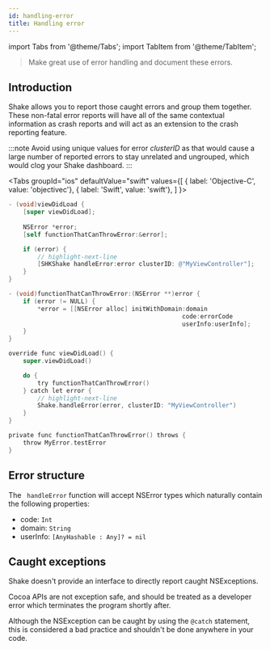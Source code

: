 ```yaml
---
id: handling-error
title: Handling error
---
```


import Tabs from '@theme/Tabs'; 
import TabItem from '@theme/TabItem';

>Make great use of error handling and document these errors.


## Introduction

Shake allows you to report those caught errors and group them together.
These non-fatal error reports will have all of the same 
contextual information as crash reports and will act as an extension to the crash reporting feature.

:::note
Avoid using unique values for error *clusterID*  as that would cause a large number of reported errors to stay
unrelated and ungrouped, which would clog your Shake dashboard.
:::

<Tabs
  groupId="ios"
  defaultValue="swift"
  values={[
    { label: 'Objective-C', value: 'objectivec'},
    { label: 'Swift', value: 'swift'},
  ]
}>

<TabItem value="objectivec">

```objectivec title="ViewController.m"
- (void)viewDidLoad {
    [super viewDidLoad];
    
    NSError *error;
    [self functionThatCanThrowError:&error];

    if (error) {
        // highlight-next-line
        [SHKShake handleError:error clusterID: @"MyViewController"];
    }
}

- (void)functionThatCanThrowError:(NSError **)error {
    if (error != NULL) {
        *error = [[NSError alloc] initWithDomain:domain
                                                code:errorCode
                                                userInfo:userInfo];
    }
}
```

</TabItem><TabItem value="swift">

```objectivec title="ViewController.swift"
override func viewDidLoad() {
    super.viewDidLoad()

    do {
        try functionThatCanThrowError()
    } catch let error {
        // highlight-next-line
        Shake.handleError(error, clusterID: "MyViewController")
    }
}

private func functionThatCanThrowError() throws {
    throw MyError.testError
}
```

</TabItem></Tabs>

## Error structure

The ``` handleError``` function will accept NSError types which naturally contain the following properties:
  * code: ```Int```
  * domain: ```String```
  * userInfo: ```[AnyHashable : Any]? = nil```

## Caught exceptions

Shake doesn't provide an interface to directly report caught NSExceptions. 

Cocoa APIs are not exception safe, and should be treated as a developer error which terminates the program shortly after. 

Although the NSException can be caught by using the `@catch` statement, this is considered a bad practice and shouldn't be done anywhere in your code.
